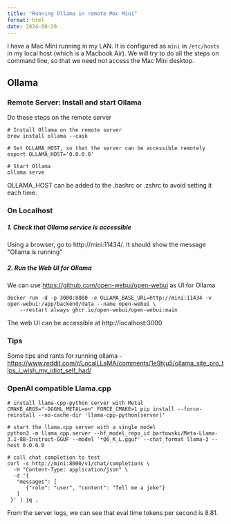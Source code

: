 ```yaml
---
title: "Running Ollama in remote Mac Mini"
format: html
date: 2024-08-20
---
```


I have a Mac Mini running in my LAN. It is configured as `mini` in `/etc/hosts` in my local host (which is a Macbook Air). 
We will try to do all the steps on command line, so that we need not access the Mac Mini desktop. 

## Ollama
### Remote Server: Install and start Ollama
Do these steps on the remote server
```shell
# Install Ollama on the remote server
brew install ollama --cask

# Set OLLAMA_HOST, so that the server can be accessible remotely 
export OLLAMA_HOST='0.0.0.0'

# Start Ollama
ollama serve
```
OLLAMA_HOST can be added to the .bashrc or .zshrc to avoid setting it each time. 

### On Localhost

##### 1. Check that Ollama service is accessible 
Using a browser, go to http://mini:11434/. It should show the message "Ollama is running"

##### 2. Run the Web UI for Ollama
We can use https://github.com/open-webui/open-webui as UI for Ollama
```shell
docker run -d -p 3000:8080 -e OLLAMA_BASE_URL=http://mini:11434 -v open-webui:/app/backend/data --name open-webui \
    --restart always ghcr.io/open-webui/open-webui:main
```
The web UI can be accessible at http://localhost:3000

### Tips
Some tips and rants for running ollama - https://www.reddit.com/r/LocalLLaMA/comments/1e9hju5/ollama_site_pro_tips_i_wish_my_idiot_self_had/

### OpenAI compatible Llama.cpp 

```shell
# install llama-cpp-python server with Metal 
CMAKE_ARGS="-DGGML_METAL=on" FORCE_CMAKE=1 pip install --force-reinstall --no-cache-dir 'llama-cpp-python[server]'

# start the llama.cpp server with a single model
python3 -m llama_cpp.server --hf_model_repo_id bartowski/Meta-Llama-3.1-8B-Instruct-GGUF --model '*Q6_K_L.gguf' --chat_format llama-3 --host 0.0.0.0

# call chat completion to test
curl -s http://mini:8000/v1/chat/completions \
  -H "Content-Type: application/json" \
  -d '{
   "messages": [
      {"role": "user", "content": "Tell me a joke"}
   ]
 }' | jq .
```
From the server logs, we can see that eval time tokens per second is 8.81.

